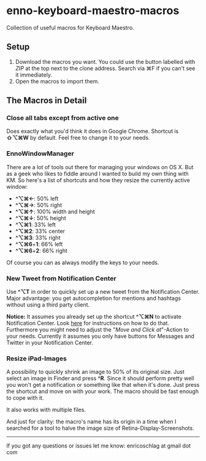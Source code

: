 enno-keyboard-maestro-macros
============================

Collection of useful macros for Keyboard Maestro.

Setup
-----

1. Download the macros you want. You could use the button labelled with *ZIP* at the top next to the clone address. Search via ⌘F if you can't see it immediately.
2. Open the macros to import them.

The Macros in Detail
--------------------

### Close all tabs except from active one

Does exactly what you'd think it does in Google Chrome. Shortcut is **⇧⌥⌘W** by default. Feel free to change it to your needs.

### EnnoWindowManager

There are a lot of tools out there for managing your windows on OS X. But as a geek who likes to fiddle around I wanted to build my own thing with KM. So here's a list of shortcuts and how they resize the currently active window:

- **^⌥⌘←**: 50% left
- **^⌥⌘→**: 50% right
- **^⌥⌘↑**: 100% width and height
- **^⌥⌘↓**: 50% height
- **^⌥⌘1**: 33% left
- **^⌥⌘2**: 33% center
- **^⌥⌘3**: 33% right
- **^⌥⌘6**+**1**: 66% left
- **^⌥⌘6**+**2**: 66% right

Of course you can as always modify the keys to your needs.

### New Tweet from Notification Center

Use **^⌥T** in order to quickly set up a new tweet from the Notification Center. Major advantage: you get autocompletion for mentions and hashtags without using a third party client.

**Notice:** It assumes you already set up the shortcut **^⌥⌘N** to activate Notification Center. Look [here](http://osxdaily.com/2012/08/05/open-notification-center-with-keyboard-shortcut-os-x/ "Open Notification Center with a Keyboard Shortcut in OS X Mountain Lion") for instructions on how to do that.  
Furthermore you might need to adjust the "*Move and Click at*"-Action to your needs. Currently it assumes you only have buttons for Messages and Twitter in your Notification Center.

### Resize iPad-Images

A possibility to quickly shrink an image to 50% of its original size. Just select an image in Finder and press **^R**. Since it should perform pretty well you won't get a notification or something like that when it's done. Just press the shortcut and move on with your work. The macro should be fast enough to cope with it.

It also works with multiple files.

And just for clarity: the macro's name has its origin in a time when I searched for a tool to halve the image size of Retina-Display-Screenshots.

---

If you got any questions or issues let me know: enricoschlag at gmail dot com